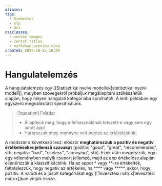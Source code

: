 ```yaml
---
aliases: 
tags:
  - 5semester
  - nlp
  - uni
cssclasses:
  - center-images
  - center-titles
  - markdown-preview-view
created: 2024-10-25 18:00
---
```


# Hangulatelemzés

A hangulatelemzés egy [[Statisztikai nyelvi modellek|statisztikai nyelvi modell]], melyben szövegekról próbáljuk megállapítani szókészletük alapján, hogy milyen hangulati kategóriába sorolhatók. A lenti példában egy egyszerű megvalósítást specifikálunk.

>[!question] Feladat
>- Állapítsuk meg, hogy a felhasználónak tetszett-e vagy sem
 egy adott app!
 >- Határozzuk meg, mennyire volt pontos az értékelésünk!
 
 A módszer a következő lesz: először **meghatározzuk a pozitív és negatív értékelésekre jellemző szavakat** (pozitív: "good", "great", "recommended", stb; negatív: "bad", "useless", "annoying", stb). Ezek után megnézzük, egy-egy véleményben melyik csoport jellemző, majd az app értékelése alapján ellenőrizzük a klasszifikációnk. Ha az appot \* vagy \*\*-ra értékelték, feltételezzük, hogy negatív az értékelés, ha \*\*\*\* vagy \*\*\*\*\*, akkor, hogy pozitív. A valódi és a jósolt kategóriákat egy [[Tévesztési mátrix|tévesztési mátrix]]ban vetjük össze.